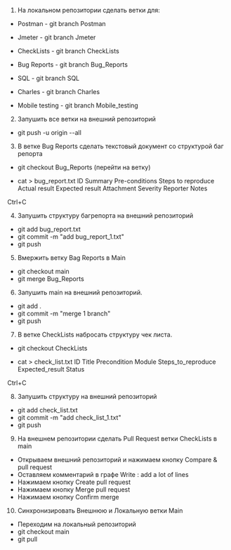 1. На локальном репозитории сделать ветки для:
 
 * Postman - git branch Postman
 
 * Jmeter - git branch Jmeter
 
 * CheckLists - git branch CheckLists
 
 * Bug Reports - git branch Bug_Reports
 
 * SQL -  git branch SQL
 
 * Charles - git branch Charles
 
 * Mobile testing - git branch Mobile_testing

 2. Запушить все ветки на внешний репозиторий
 
 * git push -u origin --all
 
 3. В ветке Bug Reports сделать текстовый документ со структурой баг репорта
  
 * git checkout Bug_Reports (перейти на ветку)

 * cat > bug_report.txt
  ID
  Summary
  Pre-conditions
  Steps to reproduce
  Actual result
  Expected result
  Attachment
  Severity
  Reporter
  Notes
  
  Ctrl+C

 4. Запушить структуру багрепорта на внешний репозиторий
 
 * git add bug_report.txt
 * git commit -m "add bug_report_1.txt"
 * git push

 5. Вмержить ветку Bag Reports в Main
 
 * git checkout main
 * git merge Bug_Reports

 6. Запушить main на внешний репозиторий.
 
 * git add .
 * git commit -m "merge 1 branch"
 * git push

 7. В ветке CheckLists набросать структуру чек листа.
 
 * git checkout CheckLists
 
 * cat > check_list.txt
  ID
  Title
  Precondition
  Module
  Steps_to_reproduce
  Expected_result
  Status
 
  Ctrl+C
 
 8. Запушить структуру на внешний репозиторий
 
 * git add check_list.txt
 * git commit -m "add  check_list_1.txt"
 * git push
 
 9. На внешнем репозитории сделать Pull Request ветки CheckLists в main
 * Открываем внешний репозиторий и нажимаем кнопку Compare & pull request
 * Оставляем комментарий в графе Write : add a lot of lines
 * Нажимаем кнопку Create pull request
 * Нажимаем кнопку Merge pull request
 * Нажимаем кнопку Confirm merge
 
 10. Синхронизировать Внешнюю и Локальную ветки Main
 * Переходим на локальный репозиторий
 * git checkout main
 * git pull
